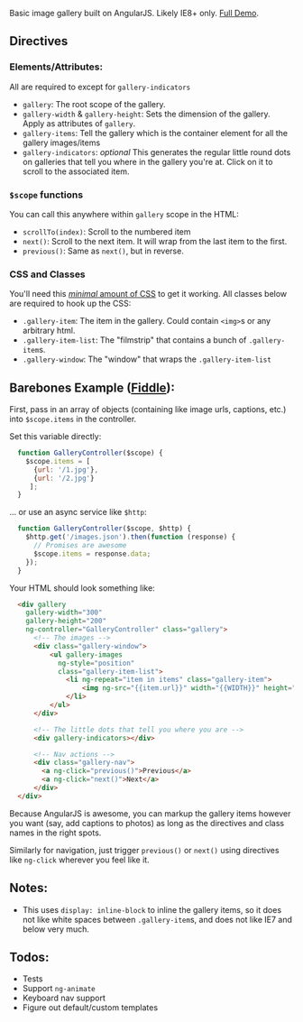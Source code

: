 Basic image gallery built on AngularJS. Likely IE8+ only. [Full Demo](http://jsfiddle.net/thatmarvin/DDRVC/).

## Directives

### Elements/Attributes:
All are required to except for `gallery-indicators`

- `gallery`: The root scope of the gallery. 
- `gallery-width` & `gallery-height`: Sets the dimension of the gallery. Apply as attributes of `gallery`.
- `gallery-items`: Tell the gallery which is the container element for all the gallery images/items
- `gallery-indicators`: _optional_ This generates the regular little round dots on galleries that tell you where in the gallery you're at. Click on it to scroll to the associated item.

### `$scope` functions
You can call this anywhere within `gallery` scope in the HTML:

- `scrollTo(index)`: Scroll to the numbered item
- `next()`: Scroll to the next item. It will wrap from the last item to the first.
- `previous()`: Same as `next()`, but in reverse.

### CSS and Classes
You'll need this [_minimal_ amount of CSS]() to get it working. All classes below are required to hook up the CSS:

- `.gallery-item`: The item in the gallery. Could contain `<img>`s or any arbitrary html.
- `.gallery-item-list`: The "filmstrip" that contains a bunch of `.gallery-item`s.
- `.gallery-window`: The "window" that wraps the `.gallery-item-list`


## Barebones Example ([Fiddle](http://jsfiddle.net/thatmarvin/DDRVC/)):
First, pass in an array of objects (containing like image urls, captions, etc.) into `$scope.items` in the controller.

Set this variable directly:

``` js
  function GalleryController($scope) {
    $scope.items = [
      {url: '/1.jpg'},
      {url: '/2.jpg'}
     ];
  }
```

… or use an async service like `$http`:

``` js
  function GalleryController($scope, $http) {
    $http.get('/images.json').then(function (response) {
      // Promises are awesome
      $scope.items = response.data;
    });
  }
```


Your HTML should look something like:

``` html
  <div gallery
    gallery-width="300"
    gallery-height="200"
    ng-controller="GalleryController" class="gallery">
      <!-- The images -->
      <div class="gallery-window">
          <ul gallery-images
            ng-style="position"
            class="gallery-item-list">
              <li ng-repeat="item in items" class="gallery-item">
                  <img ng-src="{{item.url}}" width="{{WIDTH}}" height="{{HEIGHT}}">
              </li>
          </ul>
      </div>

      <!-- The little dots that tell you where you are -->
      <div gallery-indicators></div>

      <!-- Nav actions -->
      <div class="gallery-nav">
        <a ng-click="previous()">Previous</a>
        <a ng-click="next()">Next</a>
      </div>
  </div>
```

Because AngularJS is awesome, you can markup the gallery items however you want (say, add captions to photos) as long as the directives and class names in the right spots.

Similarly for navigation, just trigger `previous()` or `next()` using directives like `ng-click` wherever you feel like it.


## Notes:
- This uses `display: inline-block` to inline the gallery items, so it does not like white spaces between `.gallery-item`s, and does not like IE7 and below very much.


## Todos:
- Tests
- Support `ng-animate`
- Keyboard nav support
- Figure out default/custom templates
